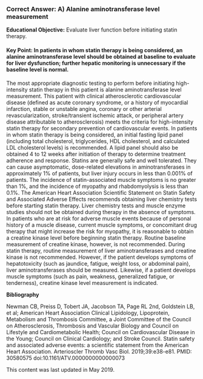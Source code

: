 
### Correct Answer: A) Alanine aminotransferase level measurement 

**Educational Objective:** Evaluate liver function before initiating statin therapy.

#### **Key Point:** In patients in whom statin therapy is being considered, an alanine aminotransferase level should be obtained at baseline to evaluate for liver dysfunction; further hepatic monitoring is unnecessary if the baseline level is normal.

The most appropriate diagnostic testing to perform before initiating high-intensity statin therapy in this patient is alanine aminotransferase level measurement. This patient with clinical atherosclerotic cardiovascular disease (defined as acute coronary syndrome, or a history of myocardial infarction, stable or unstable angina, coronary or other arterial revascularization, stroke/transient ischemic attack, or peripheral artery disease attributable to atherosclerosis) meets the criteria for high-intensity statin therapy for secondary prevention of cardiovascular events. In patients in whom statin therapy is being considered, an initial fasting lipid panel (including total cholesterol, triglycerides, HDL cholesterol, and calculated LDL cholesterol levels) is recommended. A lipid panel should also be obtained 4 to 12 weeks after initiation of therapy to determine treatment adherence and response. Statins are generally safe and well tolerated. They can cause asymptomatic, dose-related elevations in aminotransferases in approximately 1% of patients, but liver injury occurs in less than 0.001% of patients. The incidence of statin-associated muscle symptoms is no greater than 1%, and the incidence of myopathy and rhabdomyolysis is less than 0.1%. The American Heart Association Scientific Statement on Statin Safety and Associated Adverse Effects recommends obtaining liver chemistry tests before starting statin therapy. Liver chemistry tests and muscle enzyme studies should not be obtained during therapy in the absence of symptoms.
In patients who are at risk for adverse muscle events because of personal history of a muscle disease, current muscle symptoms, or concomitant drug therapy that might increase the risk for myopathy, it is reasonable to obtain a creatine kinase level before beginning statin therapy. Routine baseline measurement of creatine kinase, however, is not recommended.
During statin therapy, routine measurement of liver aminotransferases and creatine kinase is not recommended. However, if the patient develops symptoms of hepatotoxicity (such as jaundice, fatigue, weight loss, or abdominal pain), liver aminotransferases should be measured. Likewise, if a patient develops muscle symptoms (such as pain, weakness, generalized fatigue, or tenderness), creatine kinase level measurement is indicated.

**Bibliography**

Newman CB, Preiss D, Tobert JA, Jacobson TA, Page RL 2nd, Goldstein LB, et al; American Heart Association Clinical Lipidology, Lipoprotein, Metabolism and Thrombosis Committee, a Joint Committee of the Council on Atherosclerosis, Thrombosis and Vascular Biology and Council on Lifestyle and Cardiometabolic Health; Council on Cardiovascular Disease in the Young; Council on Clinical Cardiology; and Stroke Council. Statin safety and associated adverse events: a scientific statement from the American Heart Association. Arterioscler Thromb Vasc Biol. 2019;39:e38-e81. PMID: 30580575 doi:10.1161/ATV.0000000000000073

This content was last updated in May 2019.
